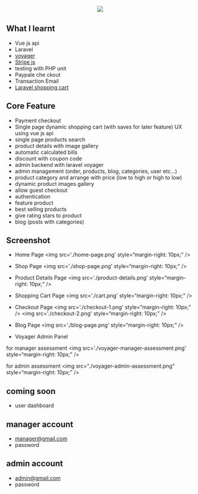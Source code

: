 <p align="center"><a href="https://laravel.com" target="_blank"><img src="https://raw.githubusercontent.com/laravel/art/master/logo-lockup/5%20SVG/2%20CMYK/1%20Full%20Color/laravel-logolockup-cmyk-red.svg" width="400"></a></p>

## What I learnt

- Vue js api
- Laravel
- <a href="https://voyager-docs.devdojo.com">voyager</a>
- <a href="https://stripe.com/docs/js">Stripe js</a>
- testing with PHP unit
- Paypale che ckout
- Transaction Email
- <a href="https://packagist.org/packages/hardevine/shoppingcart">Laravel shopping cart</a>

## Core Feature

- Payment checkout
- Single page dynamic shopping cart (with saves for later feature) UX using vue js api
- single page products search
- product details with image gallery
- automatic calculated bills
- discount with coupon code
- admin backend with laravel voyager
- admin management (order, products, blog, categories, user etc...)
- product category and arrange with price (low to high or high to low)
- dynamic product images gallery
- allow guest checkout
- authentication
- feature product
- best selling products
- give rating stars to product
- blog (posts with categories)


## Screenshot

- Home Page
<img src='./home-page.png' style=“margin-right: 10px;” />

- Shop Page
<img src='./shop-page.png' style=“margin-right: 10px;” />

- Product Details Page
<img src='./product-details.png' style=“margin-right: 10px;” />

- Shopping Cart Page
<img src='./cart.png' style=“margin-right: 10px;” />

- Checkout Page
<img src='./checkout-1.png' style=“margin-right: 10px;” />
<img src='./checkout-2.png' style=“margin-right: 10px;” />

- Blog Page
<img src='./blog-page.png' style=“margin-right: 10px;” />

- Voyager Admin Panel

for manager assessment
<img src='./voyager-manager-assessment.png' style=“margin-right: 10px;” />

for admin assessment
<img src="./voyager-admin-assessment.png" style=“margin-right: 10px;” />



## coming soon

- user dashboard

## manager account

- manager@gmail.com
- password

## admin account

- admin@gmail.com
- password

